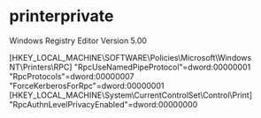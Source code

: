 # printerprivate
Windows Registry Editor Version 5.00

[HKEY_LOCAL_MACHINE\SOFTWARE\Policies\Microsoft\Windows NT\Printers\RPC]
"RpcUseNamedPipeProtocol"=dword:00000001
"RpcProtocols"=dword:00000007
"ForceKerberosForRpc"=dword:00000001
[HKEY_LOCAL_MACHINE\System\CurrentControlSet\Control\Print]
"RpcAuthnLevelPrivacyEnabled"=dword:00000000
